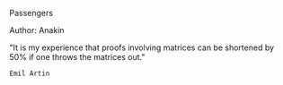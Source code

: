 Passengers

Author: Anakin

"It is my experience that proofs involving matrices can be shortened by 50% if one throws the matrices out."

    Emil Artin
